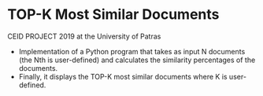 # TOP-K Most Similar Documents
CEID PROJECT 2019 at the University of Patras

- Implementation of a Python program that takes as input N documents (the Nth is user-defined) and calculates the similarity percentages of the documents. 
- Finally, it displays the TOP-K most similar documents where K is user-defined.
